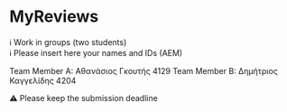 # MyReviews

ℹ Work in groups (two students)  
ℹ Please insert here your names and IDs (AEM)  

Team Member A: Αθανάσιος Γκουτής 4129
Team Member B: Δημήτριος Καγγελίδης 4204 

⚠ Please keep the submission deadline